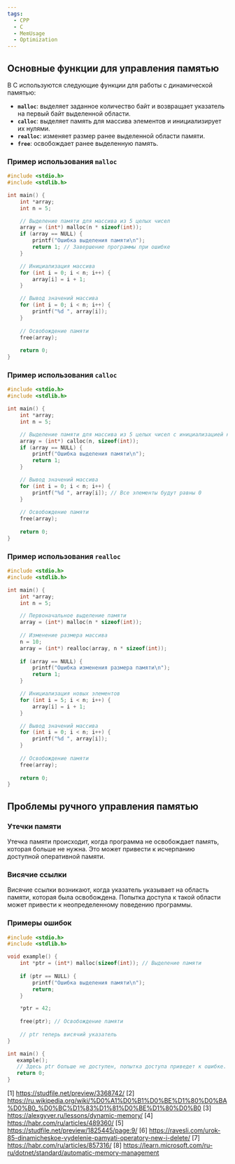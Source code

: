 ```yaml
---
tags:
  - CPP
  - C
  - MemUsage
  - Optimization
---
```

## Основные функции для управления памятью

В C используются следующие функции для работы с динамической памятью:

- **`malloc`**: выделяет заданное количество байт и возвращает указатель на первый байт выделенной области.
- **`calloc`**: выделяет память для массива элементов и инициализирует их нулями.
- **`realloc`**: изменяет размер ранее выделенной области памяти.
- **`free`**: освобождает ранее выделенную память.

### Пример использования `malloc`

```c
#include <stdio.h>
#include <stdlib.h>

int main() {
    int *array;
    int n = 5;

    // Выделение памяти для массива из 5 целых чисел
    array = (int*) malloc(n * sizeof(int));
    if (array == NULL) {
        printf("Ошибка выделения памяти\n");
        return 1; // Завершение программы при ошибке
    }

    // Инициализация массива
    for (int i = 0; i < n; i++) {
        array[i] = i + 1;
    }

    // Вывод значений массива
    for (int i = 0; i < n; i++) {
        printf("%d ", array[i]);
    }
    
    // Освобождение памяти
    free(array);
    
    return 0;
}
```

### Пример использования `calloc`

```c
#include <stdio.h>
#include <stdlib.h>

int main() {
    int *array;
    int n = 5;

    // Выделение памяти для массива из 5 целых чисел с инициализацией нулями
    array = (int*) calloc(n, sizeof(int));
    if (array == NULL) {
        printf("Ошибка выделения памяти\n");
        return 1;
    }

    // Вывод значений массива
    for (int i = 0; i < n; i++) {
        printf("%d ", array[i]); // Все элементы будут равны 0
    }
    
    // Освобождение памяти
    free(array);
    
    return 0;
}
```

### Пример использования `realloc`

```c
#include <stdio.h>
#include <stdlib.h>

int main() {
    int *array;
    int n = 5;

    // Первоначальное выделение памяти
    array = (int*) malloc(n * sizeof(int));
    
    // Изменение размера массива
    n = 10;
    array = (int*) realloc(array, n * sizeof(int));
    
    if (array == NULL) {
        printf("Ошибка изменения размера памяти\n");
        return 1;
    }

    // Инициализация новых элементов
    for (int i = 5; i < n; i++) {
        array[i] = i + 1;
    }

    // Вывод значений массива
    for (int i = 0; i < n; i++) {
        printf("%d ", array[i]);
    }
    
    // Освобождение памяти
    free(array);
    
    return 0;
}
```

## Проблемы ручного управления памятью

### Утечки памяти

Утечка памяти происходит, когда программа не освобождает память, которая больше не нужна. Это может привести к исчерпанию доступной оперативной памяти.

### Висячие ссылки

Висячие ссылки возникают, когда указатель указывает на область памяти, которая была освобождена. Попытка доступа к такой области может привести к неопределенному поведению программы.

### Примеры ошибок

```c
#include <stdio.h>
#include <stdlib.h>

void example() {
    int *ptr = (int*) malloc(sizeof(int)); // Выделение памяти
    
    if (ptr == NULL) {
        printf("Ошибка выделения памяти\n");
        return;
    }

    *ptr = 42;
    
    free(ptr); // Освобождение памяти
    
    // ptr теперь висячий указатель
}

int main() {
   example();
   // Здесь ptr больше не доступен, попытка доступа приведет к ошибке.
   return 0;
}
```


[1] https://studfile.net/preview/3368742/
[2] https://ru.wikipedia.org/wiki/%D0%A1%D0%B1%D0%BE%D1%80%D0%BA%D0%B0_%D0%BC%D1%83%D1%81%D0%BE%D1%80%D0%B0
[3] https://alexgyver.ru/lessons/dynamic-memory/
[4] https://habr.com/ru/articles/489360/
[5] https://studfile.net/preview/1825445/page:9/
[6] https://ravesli.com/urok-85-dinamicheskoe-vydelenie-pamyati-operatory-new-i-delete/
[7] https://habr.com/ru/articles/857316/
[8] https://learn.microsoft.com/ru-ru/dotnet/standard/automatic-memory-management